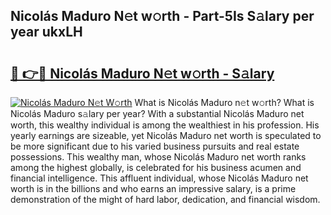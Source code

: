## Nicolás Maduro N𝚎t w𝚘rth - Part-5Is S𝚊lary per year ukxLH

# <h2><a href="http://gc0k8xz.nevu.top/?p=Nicol%c3%a1s+Maduro">🔗 👉🔴 Nicolás Maduro N𝚎t w𝚘rth - S𝚊lary</a></h2>

[![Nicolás Maduro N𝚎t W𝚘rth](https://i.imgur.com/Oavwk0R.jpeg)](http://gc0k8xz.nevu.top/?p=Nicol%c3%a1s+Maduro)
What is Nicolás Maduro n𝚎t w𝚘rth? What is Nicolás Maduro s𝚊lary per year?
With a substantial Nicolás Maduro net worth, this wealthy individual is among the wealthiest in his profession. His yearly earnings are sizeable, yet Nicolás Maduro net worth is speculated to be more significant due to his varied business pursuits and real estate possessions. This wealthy man, whose Nicolás Maduro net worth ranks among the highest globally, is celebrated for his business acumen and financial intelligence. This affluent individual, whose Nicolás Maduro net worth is in the billions and who earns an impressive salary, is a prime demonstration of the might of hard labor, dedication, and financial wisdom.
